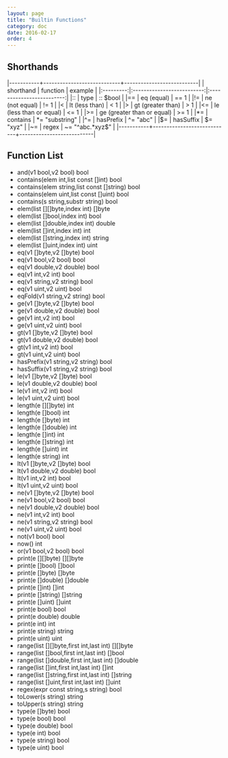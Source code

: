 ```yaml
---
layout: page
title: "Builtin Functions"
category: doc
date: 2016-02-17
order: 4
---
```


## Shorthands

|-----------+----------------------------+---------------------------|
| shorthand | function                   | example                   |
|:---------:|:--------------------------:|:-------------------------:|
|::         | type                       | :: $bool                  |
|==         | eq (equal)                 | == 1                      |
|!=         | ne (not equal)             | != 1                      |
|<          | lt (less than)             | < 1                       |
|>          | gt (greater than)          | > 1                       |
|<=         | le (less than or equal)    | <= 1                      |
|>=         | ge (greater than or equal) | >= 1                      |
|*=         | contains                   | *= "substring"            |
|^=         | hasPrefix                  | ^= "abc"                  |
|$=         | hasSuffix                  | $= "xyz"                  |
|~=         | regex                      | ~= "^abc.*xyz$"           |
|-----------+----------------------------+---------------------------|

## Function List

  * and(v1 bool,v2 bool) bool
  * contains(elem int,list const []int) bool
  * contains(elem string,list const []string) bool
  * contains(elem uint,list const []uint) bool
  * contains(s string,substr string) bool
  * elem(list [][]byte,index int) []byte
  * elem(list []bool,index int) bool
  * elem(list []double,index int) double
  * elem(list []int,index int) int
  * elem(list []string,index int) string
  * elem(list []uint,index int) uint
  * eq(v1 []byte,v2 []byte) bool
  * eq(v1 bool,v2 bool) bool
  * eq(v1 double,v2 double) bool
  * eq(v1 int,v2 int) bool
  * eq(v1 string,v2 string) bool
  * eq(v1 uint,v2 uint) bool
  * eqFold(v1 string,v2 string) bool
  * ge(v1 []byte,v2 []byte) bool
  * ge(v1 double,v2 double) bool
  * ge(v1 int,v2 int) bool
  * ge(v1 uint,v2 uint) bool
  * gt(v1 []byte,v2 []byte) bool
  * gt(v1 double,v2 double) bool
  * gt(v1 int,v2 int) bool
  * gt(v1 uint,v2 uint) bool
  * hasPrefix(v1 string,v2 string) bool
  * hasSuffix(v1 string,v2 string) bool
  * le(v1 []byte,v2 []byte) bool
  * le(v1 double,v2 double) bool
  * le(v1 int,v2 int) bool
  * le(v1 uint,v2 uint) bool
  * length(e [][]byte) int
  * length(e []bool) int
  * length(e []byte) int
  * length(e []double) int
  * length(e []int) int
  * length(e []string) int
  * length(e []uint) int
  * length(e string) int
  * lt(v1 []byte,v2 []byte) bool
  * lt(v1 double,v2 double) bool
  * lt(v1 int,v2 int) bool
  * lt(v1 uint,v2 uint) bool
  * ne(v1 []byte,v2 []byte) bool
  * ne(v1 bool,v2 bool) bool
  * ne(v1 double,v2 double) bool
  * ne(v1 int,v2 int) bool
  * ne(v1 string,v2 string) bool
  * ne(v1 uint,v2 uint) bool
  * not(v1 bool) bool
  * now() int
  * or(v1 bool,v2 bool) bool
  * print(e [][]byte) [][]byte
  * print(e []bool) []bool
  * print(e []byte) []byte
  * print(e []double) []double
  * print(e []int) []int
  * print(e []string) []string
  * print(e []uint) []uint
  * print(e bool) bool
  * print(e double) double
  * print(e int) int
  * print(e string) string
  * print(e uint) uint
  * range(list [][]byte,first int,last int) [][]byte
  * range(list []bool,first int,last int) []bool
  * range(list []double,first int,last int) []double
  * range(list []int,first int,last int) []int
  * range(list []string,first int,last int) []string
  * range(list []uint,first int,last int) []uint
  * regex(expr const string,s string) bool
  * toLower(s string) string
  * toUpper(s string) string
  * type(e []byte) bool
  * type(e bool) bool
  * type(e double) bool
  * type(e int) bool
  * type(e string) bool
  * type(e uint) bool


